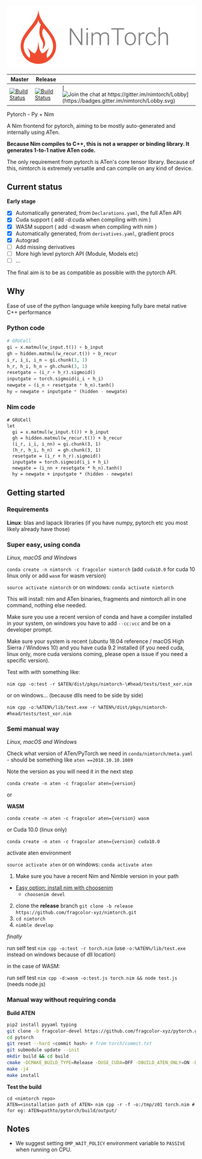 ![NimTorch](media/NimTorchBanner.png)

| Master | Release |  |
|-------------------------------------------------------------------------------------------------------------------------------------|--------------------------------------------------------------------------------------------------------------------------------------|---------------------------------------------------------------------------------------------------------------------------------------------------------------------------------------------------------------------|
| [![Build Status](https://travis-ci.com/fragcolor-xyz/nimtorch.svg?branch=master)  ](https://travis-ci.com/fragcolor-xyz/nimtorch  ) | [![Build Status](https://travis-ci.com/fragcolor-xyz/nimtorch.svg?branch=release)  ](https://travis-ci.com/fragcolor-xyz/nimtorch  ) | [![Join the chat at https://gitter.im/nimtorch/Lobby](https://badges.gitter.im/nimtorch/Lobby.svg)  ](https://gitter.im/nimtorch/Lobby?utm_source=badge&utm_medium=badge&utm_campaign=pr-badge&utm_content=badge  ) |


Pytorch - Py + Nim

A Nim frontend for pytorch, aiming to be mostly auto-generated and internally using ATen.

**Because Nim compiles to C++, this is not a wrapper or binding library. It generates 1-to-1 native ATen code.**

The only requirement from pytorch is ATen's core tensor library. Because of this, nimtorch is extremely versatile and can compile on any kind of device.

## Current status

**Early stage**

- [x] Automatically generated, from `Declarations.yaml`, the full ATen API
- [x] Cuda support ( add -d:cuda when compiling with nim )
- [x] WASM support ( add -d:wasm when compiling with nim )
- [x] Automatically generated, from `derivatives.yaml`, gradient procs
- [x] Autograd
- [ ] Add missing derivatives
- [ ] More high level pytorch API (Module, Models etc)
- [ ] ...

The final aim is to be as compatible as possible with the pytorch API.

## Why

Ease of use of the python language while keeping fully bare metal native C++ performance

### Python code

```python
# GRUCell
gi = x.matmul(w_input.t()) + b_input
gh = hidden.matmul(w_recur.t()) + b_recur
i_r, i_i, i_n = gi.chunk(3, 1)
h_r, h_i, h_n = gh.chunk(3, 1)
resetgate = (i_r + h_r).sigmoid()
inputgate = torch.sigmoid(i_i + h_i)
newgate = (i_n + resetgate * h_n).tanh()
hy = newgate + inputgate * (hidden - newgate)
```

### Nim code

```nimrod
# GRUCell
let
  gi = x.matmul(w_input.t()) + b_input
  gh = hidden.matmul(w_recur.t()) + b_recur
  (i_r, i_i, i_nn) = gi.chunk(3, 1)
  (h_r, h_i, h_n)  = gh.chunk(3, 1)
  resetgate = (i_r + h_r).sigmoid()
  inputgate = torch.sigmoid(i_i + h_i)
  newgate = (i_nn + resetgate * h_n).tanh()
  hy = newgate + inputgate * (hidden - newgate)
```

## Getting started

### Requirements

**Linux**: blas and lapack libraries (if you have numpy, pytorch etc you most likely already have those)

### Super easy, using conda

*Linux, macOS and Windows*

`conda create -n nimtorch -c fragcolor nimtorch` (add `cuda10.0` for cuda 10 linux only or add `wasm` for wasm version)

`source activate nimtorch` or on windows: `conda activate nimtorch`

This will install: nim and ATen binaries, fragments and nimtorch all in one command, nothing else needed.

Make sure you use a recent version of conda and have a compiler installed in your system, on windows you have to add `--cc:vcc` and be on a developer prompt.

Make sure your system is recent (ubuntu 18.04 reference / macOS High Sierra / Windows 10) and you have cuda 9.2 installed (if you need cuda, linux only, more cuda versions coming, please open a issue if you need a specific version).

Test with with something like:

`nim cpp -o:test -r $ATEN/dist/pkgs/nimtorch-\#head/tests/test_xor.nim`

or on windows... (because dlls need to be side by side)

`nim cpp -o:%ATEN%/lib/test.exe -r %ATEN%/dist/pkgs/nimtorch-#head/tests/test_xor.nim`

### Semi manual way

*Linux, macOS and Windows*

Check what version of ATen/PyTorch we need in `conda/nimtorch/meta.yaml` - should be something like `aten ==2018.10.10.1089`

Note the version as you will need it in the next step

`conda create -n aten -c fragcolor aten={version}`

or

**WASM**

`conda create -n aten -c fragcolor aten={version} wasm`

or Cuda 10.0 (linux only)

`conda create -n aten -c fragcolor aten={version} cuda10.0`

activate aten environment

`source activate aten` or on windows: `conda activate aten`

1. Make sure you have a recent Nim and Nimble version in your path
  * [Easy option: install nim with choosenim](https://github.com/dom96/choosenim)
    * `choosenim devel`
2. clone the **release** branch `git clone -b release https://github.com/fragcolor-xyz/nimtorch.git`
3. `cd nimtorch`
4. `nimble develop`

*finally*

run self test `nim cpp -o:test -r torch.nim` (use `-o:%ATEN%/lib/test.exe` instead on windows because of dll location)

in the case of WASM:

run self test `nim cpp -d:wasm -o:test.js torch.nim && node test.js` (needs node.js)

### Manual way without requiring conda
**Build ATEN**
```sh
pip2 install pyyaml typing
git clone -b fragcolor-devel https://github.com/fragcolor-xyz/pytorch.git
cd pytorch
git reset --hard <commit hash> # from torch/commit.txt
git submodule update --init
mkdir build && cd build
cmake -DCMAKE_BUILD_TYPE=Release -DUSE_CUDA=OFF -DBUILD_ATEN_ONLY=ON -DCMAKE_INSTALL_PREFIX=`pwd`/output ../
make -j4
make install
```
**Test the build**
```
cd <nimtorch repo>
ATEN=<installation path of ATEN> nim cpp -r -f -o:/tmp/z01 torch.nim # for eg: ATEN=pathto/pytorch/build/output/
```

## Notes

* We suggest setting `OMP_WAIT_POLICY` environment variable to `PASSIVE` when running on CPU.
